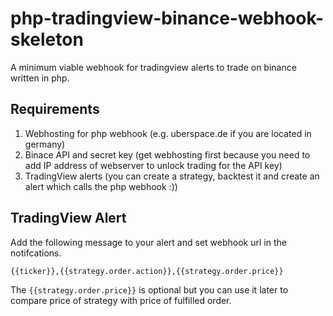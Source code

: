 # php-tradingview-binance-webhook-skeleton

A minimum viable webhook for tradingview alerts to trade on binance written in php.

## Requirements

1. Webhosting for php webhook (e.g. uberspace.de if you are located in germany)
2. Binace API and secret key (get webhosting first because you need to add IP address of webserver to unlock trading for the API key)
3. TradingView alerts (you can create a strategy, backtest it and create an alert which calls the php webhook :))

## TradingView Alert

Add the following message to your alert and set webhook url in the notifcations.

```
{{ticker}},{{strategy.order.action}},{{strategy.order.price}}
```

The `{{strategy.order.price}}` is optional but you can use it later to compare price of strategy with price of fulfilled order.
